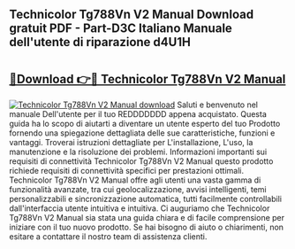 ## Technicolor Tg788Vn V2 Manual Download gratuit PDF - Part-D3C Italiano Manuale dell'utente di riparazione d4U1H

# <h2><a href="http://dfcx2io.blite.top/?on=Technicolor+Tg788Vn+V2+Manual">🔗Download 👉🔴 Technicolor Tg788Vn V2 Manual</a></h2>

[![Technicolor Tg788Vn V2 Manual download](https://i.imgur.com/lujVjoI.png)](http://dfcx2io.blite.top/?on=Technicolor+Tg788Vn+V2+Manual)
Saluti e benvenuto nel manuale Dell'utente per il tuo REDDDDDDD appena acquistato. Questa guida ha lo scopo di aiutarti a diventare un utente esperto del tuo Prodotto fornendo una spiegazione dettagliata delle sue caratteristiche, funzioni e vantaggi. Troverai istruzioni dettagliate per L'installazione, L'uso, la manutenzione e la risoluzione dei problemi. Informazioni importanti sui requisiti di connettività Technicolor Tg788Vn V2 Manual questo prodotto richiede requisiti di connettività specifici per prestazioni ottimali. Technicolor Tg788Vn V2 Manual offre agli utenti una vasta gamma di funzionalità avanzate, tra cui geolocalizzazione, avvisi intelligenti, temi personalizzabili e sincronizzazione automatica, tutti facilmente controllabili dall'interfaccia utente intuitiva e intuitiva. Ci auguriamo che Technicolor Tg788Vn V2 Manual sia stata una guida chiara e di facile comprensione per iniziare con il tuo nuovo prodotto. Se hai bisogno di aiuto o chiarimenti, non esitare a contattare il nostro team di assistenza clienti.
